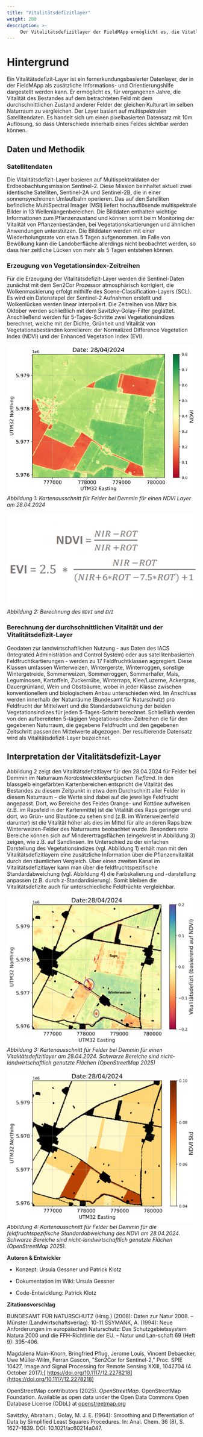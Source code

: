 ```yaml
---
title: "Vitalitätsdefizitlayer"
weight: 200
description: >-
     Der Vitalitätsdefizitlayer der FieldMApp ermöglicht es, die Vitatliät eines Feldes zu betrachten.
---
```


# Hintergrund

Ein Vitalitätsdefizit-Layer ist ein fernerkundungsbasierter Datenlayer, der in der FieldMApp als zusätzliche Informations- und Orientierungshilfe dargestellt werden kann. Er ermöglicht es, für vergangenen Jahre, die Vitalität des Bestandes auf dem betrachteten Feld mit dem durchschnittlichen Zustand anderer Felder der gleichen Kulturart im selben Naturraum zu vergleichen. Der Layer basiert auf multispektralen Satellitendaten. Es handelt sich um einen pixelbasierten Datensatz mit 10m Auflösung, so dass Unterschiede innerhalb eines Feldes sichtbar werden können. 

## Daten und Methodik

### Satellitendaten

Die Vitalitätsdefizit-Layer basieren auf Multispektraldaten der Erdbeobachtungsmission Sentinel-2. Diese Mission beinhaltet aktuell zwei identische Satelliten, Sentinel-2A und Sentinel-2B, die in einer sonnensynchronen Umlaufbahn operieren. Das auf den Satelliten befindliche MultiSpectral Imager (MSI) liefert hochauflösende multispektrale Bilder in 13 Wellenlängenbereichen. Die Bilddaten enthalten wichtige Informationen zum Pflanzenzustand und können somit beim Monitoring der Vitalität von Pflanzenbeständen, bei Vegetationskartierungen und ähnlichen Anwendungen unterstützen. Die Bilddaten werden mit einer Wiederholungsrate von etwa 5 Tagen aufgenommen. Im Falle von Bewölkung kann die Landoberfläche allerdings nicht beobachtet werden, so dass hier zeitliche Lücken von mehr als 5 Tagen entstehen können.

### Erzeugung von Vegetationsindex-Zeitreihen

Für die Erzeugung der Vitalitätsdefizit-Layer werden die Sentinel-Daten zunächst mit dem Sen2Cor Prozessor atmosphärisch korrigiert, die Wolkenmaskierung erfolgt mithilfe des Scene-Classification-Layers (SCL). Es wird ein Datenstapel der Sentinel-2 Aufnahmen erstellt und Wolkenlücken werden linear interpoliert. Die Zeitreihen von März bis Oktober werden schließlich mit dem Savitzky-Golay-Filter geglättet. Anschließend werden für 5-Tages-Schritte zwei Vegetationsindizes berechnet, welche mit der Dichte, Grünheit und Vitalität von Vegetationsbeständen korrelieren: der Normalized Difference Vegetation Index (NDVI) und der Enhanced Vegetation Index (EVI).

![Screenshot Karte](/graphs/vit_ndvi_1.png)
*Abbildung 1: Kartenausschnitt für Felder bei Demmin für einen NDVI Layer am 28.04.2024*

![Berechnung NDVI EVI](/graphs/ndvi_calculation.png)

*Abbildung 2: Berechnung des `NDVI` und `EVI`*


### Berechnung der durchschnittlichen Vitalität und der Vitalitätsdefizit-Layer

Geodaten zur landwirtschaftlichen Nutzung - aus Daten des IACS (Integrated Administration and Control System) oder aus satellitenbasierten Feldfruchtkartierungen - werden zu 17 Feldfruchtklassen aggregiert. Diese Klassen umfassen Winterweizen, Wintergerste, Winterroggen, sonstige Wintergetreide, Sommerweizen, Sommerroggen, Sommerhafer, Mais, Leguminosen, Kartoffeln, Zuckerrübe, Winterraps, Klee/Luzerne, Ackergras, Dauergrünland, Wein und Obstbäume, wobei in jeder Klasse zwischen konventionellem und biologischem Anbau unterschieden wird. Im Anschluss werden innerhalb der Naturräume (Bundesamt für Naturschutz) pro Feldfrucht der Mittelwert und die Standardabweichung der beiden Vegetationsindizes für jeden 5-Tages-Schritt berechnet. Schließlich werden von den aufbereiteten 5-tägigen Vegetationsindex-Zeitreihen die für den gegebenen Naturraum, die gegebene Feldfrucht und den gegebenen Zeitschritt passenden Mittelwerte abgezogen. Der resultierende Datensatz wird als Vitalitätsdefizit-Layer bezeichnet. 

## Interpretation der Vitalitätsdefizit-Layer

Abbildung 2 zeigt den Vitalitätsdefizitlayer für den 28.04.2024 für Felder bei Demmin im Naturraum *Nordostmecklenburgischen Tiefland*. In den blassgelb eingefärbten Kartenbereichen entspricht die Vitalität des Bestandes zu diesem Zeitpunkt in etwa dem Durchschnitt aller Felder in diesem Naturraum – die Werte sind dabei auf die jeweilige Feldfrucht angepasst. Dort, wo Bereiche des Feldes Orange- und Rottöne aufweisen (z.B. im Rapsfeld in der Kartenmitte) ist die Vitalität des Raps geringer und dort, wo Grün- und Blautöne zu sehen sind (z.B. im Winterweizenfeld darunter) ist die Vitalität höher als dies im Mittel für alle anderen Raps bzw. Winterweizen-Felder des Naturraums beobachtet wurde. Besonders rote Bereiche können sich auf Minderertragsflächen (eingekreist in Abbildung 3) zeigen, wie z.B. auf Sandlinsen. Im Unterschied zu der einfachen Darstellung des Vegetationsindizes (vgl. Abbildung 1) erhält man mit den Vitalitätsdefizitlayern eine zusätzliche Information über die Pflanzenvitalität durch den räumlichen Vergleich. Über einen zweiten Kanal im Vitalitätsdefizitlayer kann man über die feldfruchtspezifische Standardabweichung (vgl. Abbildung 4) die Farbskalierung und -darstellung anpassen (z.B. durch z-Standardisierung). Somit bleiben die Vitalitätsdefizite auch für unterschiedliche Feldfrüchte vergleichbar. 

![Screenshot Karte](/graphs/vit_ndvi_2.png)
*Abbildung 3: Kartenausschnitt für Felder bei Demmin für einen Vitalitätsdefizitlayer am 28.04.2024. Schwarze Bereiche sind nicht-landwirtschaftlich genutzte Flächen (OpenStreetMap 2025)*

![Screenshot Karte](/graphs/vit_ndvi_3.png)
*Abbildung 4: Kartenausschnitt für Felder bei Demmin für die feldfruchtspezifische Standardabweichung des NDVI am 28.04.2024. Schwarze Bereiche sind nicht-landwirtschaftlich genutzte Flächen (OpenStreetMap 2025).*

**Autoren & Entwickler**

   * Konzept: Ursula Gessner und Patrick Klotz

   * Dokumentation im Wiki: Ursula Gessner

   * Code-Entwicklung: Patrick Klotz

**Zitationsvorschlag**


BUNDESAMT FÜR NATURSCHUTZ (Hrsg.) (2008): Daten zur Natur 2008. – Münster (Landwirtschaftsverlag): 10-11.SSYMANK, A. (1994): Neue Anforderungen im europäischen Naturschutz: Das Schutzgebietssystem Natura 2000 und die FFH-Richtlinie der EU. – Natur und Lan-schaft 69 (Heft 9): 395-406.

Magdalena Main-Knorn, Bringfried Pflug, Jerome Louis, Vincent Debaecker, Uwe Müller-Wilm, Ferran Gascon, "Sen2Cor for Sentinel-2," Proc. SPIE 10427, Image and Signal Processing for Remote Sensing XXIII, 1042704 (4 October 2017);[ https://doi.org/10.1117/12.2278218](https://doi.org/10.1117/12.2278218)

OpenStreetMap contributors (2025). *OpenStreetMap*. OpenStreetMap Foundation. Available as open data under the Open Data Commons Open Database License (ODbL) at [openstreetmap.org](http://openstreetmap.org/)

Savitzky, Abraham.; Golay, M. J. E. (1964): Smoothing and Differentiation of Data by Simplified Least Squares Procedures. In: Anal. Chem. 36 (8), S. 1627–1639. DOI: 10.1021/ac60214a047.

